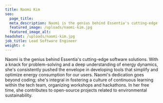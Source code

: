 ```yaml
---
title: Naomi Kim
seo:
  page_title:
  meta_description: Naomi is the genius behind Essentia's cutting-edge software solutions.
  featured_image: /uploads/naomi-kim.jpg
  featured_image_alt:
headshot: /uploads/naomi-kim.jpg
job_title: Lead Software Engineer
weight: 4
---
```


Naomi is the genius behind Essentia's cutting-edge software solutions. With a knack for problem-solving and a deep understanding of energy dynamics, she's consistently pushed the envelope in developing tools that simplify and optimize energy consumption for our users. Naomi's dedication goes beyond coding; she's integral in fostering a culture of continuous learning within the tech team, organizing workshops and hackathons. In her free time, she contributes to open-source projects related to environmental sustainability.





